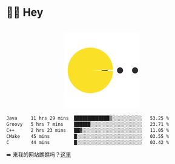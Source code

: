 
# 👋🏻 Hey
<div align="center">
	<br>
	<img src="https://raw.githubusercontent.com/Aniket965/Aniket965/master/pacman.svg?sanitize=true" width="200" height="200">
	<br>
</div>

<!--START_SECTION:waka-->
```text
Java     11 hrs 29 mins  █████████████▒░░░░░░░░░░░   53.25 % 
Groovy   5 hrs 7 mins    ██████░░░░░░░░░░░░░░░░░░░   23.71 % 
C++      2 hrs 23 mins   ██▓░░░░░░░░░░░░░░░░░░░░░░   11.05 % 
CMake    45 mins         █░░░░░░░░░░░░░░░░░░░░░░░░   03.55 % 
C        44 mins         █░░░░░░░░░░░░░░░░░░░░░░░░   03.42 % 
```
<!--END_SECTION:waka-->

 ➡️  来我的网站瞧瞧吗？[这里](https://www.shaolongfei.com)
